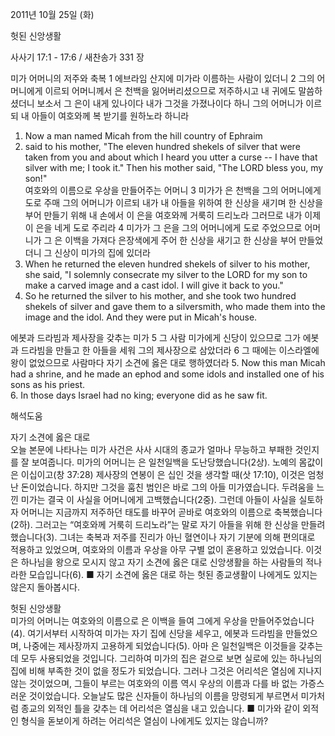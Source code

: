 2011년 10월 25일 (화)

헛된 신앙생활



사사기 17:1 - 17:6 / 새찬송가 331 장


미가 어머니의 저주와 축복
1 에브라임 산지에 미가라 이름하는 사람이 있더니 2 그의 어머니에게 이르되 어머니께서 은 천백을 잃어버리셨으므로 저주하시고 내 귀에도 말씀하셨더니 보소서 그 은이 내게 있나이다 내가 그것을 가졌나이다 하니 그의 어머니가 이르되 내 아들이 여호와께 복 받기를 원하노라 하니라
1. Now a man named Micah from the hill country of Ephraim  
2. said to his mother, "The eleven hundred shekels of silver that were taken from you and about which I heard you utter a curse -- I have that silver with me; I took it." Then his mother said, "The LORD bless you, my son!"  
여호와의 이름으로 우상을 만들어주는 어머니
3 미가가 은 천백을 그의 어머니에게 도로 주매 그의 어머니가 이르되 내가 내 아들을 위하여 한 신상을 새기며 한 신상을 부어 만들기 위해 내 손에서 이 은을 여호와께 거룩히 드리노라 그러므로 내가 이제 이 은을 네게 도로 주리라 4 미가가 그 은을 그의 어머니에게 도로 주었으므로 어머니가 그 은 이백을 가져다 은장색에게 주어 한 신상을 새기고 한 신상을 부어 만들었더니 그 신상이 미가의 집에 있더라
3. When he returned the eleven hundred shekels of silver to his mother, she said, "I solemnly consecrate my silver to the LORD for my son to make a carved image and a cast idol. I will give it back to you."  
4. So he returned the silver to his mother, and she took two hundred shekels of silver and gave them to a silversmith, who made them into the image and the idol. And they were put in Micah's house.  

에봇과 드라빔과 제사장을 갖추는 미가
5 그 사람 미가에게 신당이 있으므로 그가 에봇과 드라빔을 만들고 한 아들을 세워 그의 제사장으로 삼았더라 6 그 때에는 이스라엘에 왕이 없었으므로 사람마다 자기 소견에 옳은 대로 행하였더라
5. Now this man Micah had a shrine, and he made an ephod and some idols and installed one of his sons as his priest.  
6. In those days Israel had no king; everyone did as he saw fit.

해석도움





자기 소견에 옳은 대로  
오늘 본문에 나타나는 미가 사건은 사사 시대의 종교가 얼마나 무능하고 부패한 것인지를 잘 보여줍니다. 미가의 어머니는 은 일천일백을 도난당했습니다(2상). 노예의 몸값이 은 이십이고(창 37:28) 제사장의 연봉이 은 십인 것을 생각할 때(삿 17:10), 이것은 엄청난 돈이었습니다. 하지만 그것을 훔친 범인은 바로 그의 아들 미가였습니다. 두려움을 느낀 미가는 결국 이 사실을 어머니에게 고백했습니다(2중). 그런데 아들이 사실을 실토하자 어머니는 지금까지 저주하던 태도를 바꾸어 곧바로 여호와의 이름으로 축복했습니다(2하). 그러고는 “여호와께 거룩히 드리노라”는 말로 자기 아들을 위해 한 신상을 만들려 했습니다(3). 그녀는 축복과 저주를 진리가 아닌 혈연이나 자기 기분에 의해 편의대로 적용하고 있었으며, 여호와의 이름과 우상을 아무 구별 없이 혼용하고 있었습니다. 이것은 하나님을 왕으로 모시지 않고 자기 소견에 옳은 대로 신앙생활을 하는 사람들의 적나라한 모습입니다(6).
■ 자기 소견에 옳은 대로 하는 헛된 종교생활이 나에게도 있지는 않은지 돌아봅시다.

헛된 신앙생활  
미가의 어머니는 여호와의 이름으로 은 이백을 들여 그에게 우상을 만들어주었습니다(4). 여기서부터 시작하여 미가는 자기 집에 신당을 세우고, 에봇과 드라빔을 만들었으며, 나중에는 제사장까지 고용하게 되었습니다(5). 아마 은 일천일백은 이것들을 갖추는 데 모두 사용되었을 것입니다. 그리하여 미가의 집은 겉으로 보면 실로에 있는 하나님의 집에 비해 부족한 것이 없을 정도가 되었습니다. 그러나 그것은 어리석은 열심에 지나지 않는 것이었으며, 그들이 부르는 여호와의 이름 역시 우상의 이름과 다를 바 없는 가증스러운 것이었습니다. 오늘날도 많은 신자들이 하나님의 이름을 망령되게 부르면서 미가처럼 종교의 외적인 틀을 갖추는 데 어리석은 열심을 내고 있습니다.
■ 미가와 같이 외적인 형식을 돋보이게 하려는 어리석은 열심이 나에게도 있지는 않습니까?